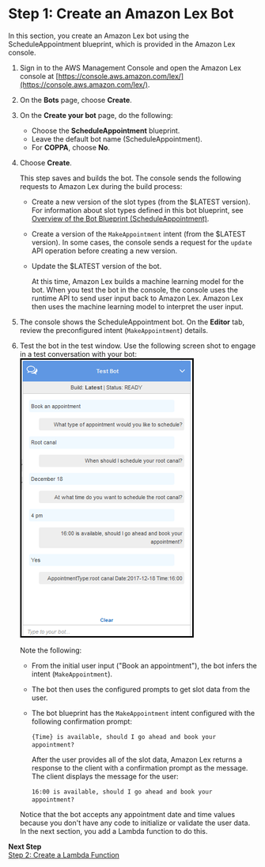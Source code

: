 # Step 1: Create an Amazon Lex Bot

In this section, you create an Amazon Lex bot using the ScheduleAppointment blueprint, which is provided in the Amazon Lex console.

1. Sign in to the AWS Management Console and open the Amazon Lex console at [https://console.aws.amazon.com/lex/](https://console.aws.amazon.com/lex/).

1. On the **Bots** page, choose **Create**.

1. On the **Create your bot** page, do the following:
   + Choose the **ScheduleAppointment** blueprint.
   + Leave the default bot name (ScheduleAppointment).
   + For **COPPA**, choose **No**.

1. Choose **Create**.

   This step saves and builds the bot. The console sends the following requests to Amazon Lex during the build process: 
   + Create a new version of the slot types (from the $LATEST version). For information about slot types defined in this bot blueprint, see [Overview of the Bot Blueprint (ScheduleAppointment)](README.md#sch-appt-bp-summary-bot).
   + Create a version of the `MakeAppointment` intent (from the $LATEST version). In some cases, the console sends a request for the `update` API operation before creating a new version. 
   + Update the $LATEST version of the bot. 

     At this time, Amazon Lex builds a machine learning model for the bot. When you test the bot in the console, the console uses the runtime API to send user input back to Amazon Lex. Amazon Lex then uses the machine learning model to interpret the user input. 

1. The console shows the ScheduleAppointment bot. On the **Editor** tab, review the preconfigured intent (`MakeAppointment`) details.

1. Test the bot in the test window. Use the following screen shot to engage in a test conversation with your bot:   
![](../images/appt-test-no-lambda.png)

   Note the following:
   + From the initial user input ("Book an appointment"), the bot infers the intent (`MakeAppointment`). 
   + The bot then uses the configured prompts to get slot data from the user. 
   + The bot blueprint has the `MakeAppointment` intent configured with the following confirmation prompt:

     ```
     {Time} is available, should I go ahead and book your appointment?
     ```

     After the user provides all of the slot data, Amazon Lex returns a response to the client with a confirmation prompt as the message. The client displays the message for the user:

     ```
     16:00 is available, should I go ahead and book your appointment? 
     ```

   Notice that the bot accepts any appointment date and time values because you don't have any code to initialize or validate the user data. In the next section, you add a Lambda function to do this. 

**Next Step**  
[Step 2: Create a Lambda Function](ex5-step2.md)